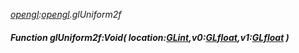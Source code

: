 _[opengl](../../modules/opengl/opengl-module.md):[opengl](../../modules/opengl/opengl-module.md).glUniform2f_
##### Function glUniform2f:Void( location:[GLint](../../modules/opengl/opengl-glint.md),v0:[GLfloat](../../modules/opengl/opengl-glfloat.md),v1:[GLfloat](../../modules/opengl/opengl-glfloat.md) )
